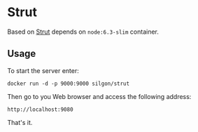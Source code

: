 # Strut
Based on [Strut](https://github.com/tantaman/Strut) depends on `node:6.3-slim` container.
## Usage
To start the server enter:

    docker run -d -p 9000:9000 silgon/strut
    
Then go to you Web browser and access the following address:

    http://localhost:9080
    
That's it.
